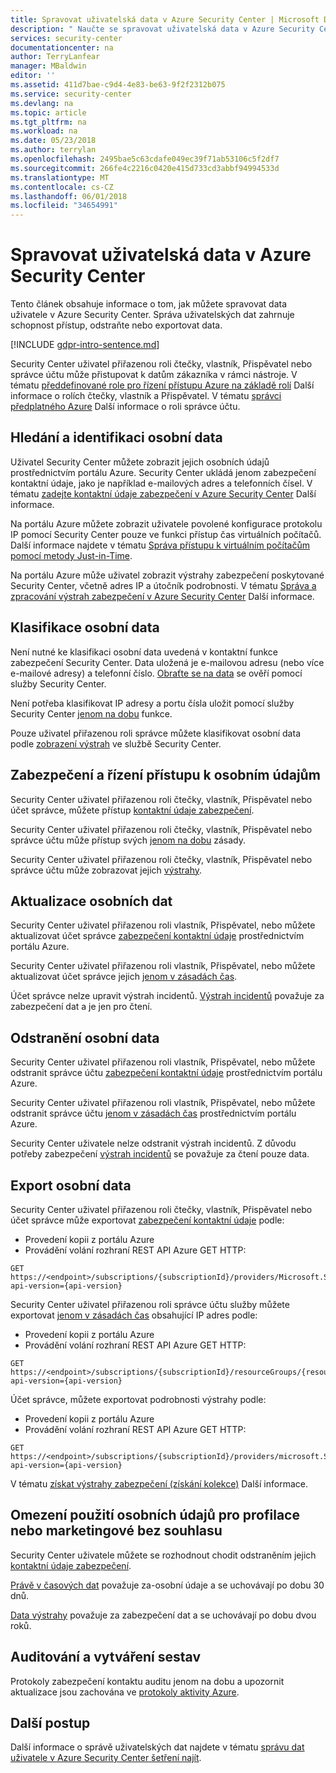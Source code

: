 ```yaml
---
title: Spravovat uživatelská data v Azure Security Center | Microsoft Docs
description: " Naučte se spravovat uživatelská data v Azure Security Center. "
services: security-center
documentationcenter: na
author: TerryLanfear
manager: MBaldwin
editor: ''
ms.assetid: 411d7bae-c9d4-4e83-be63-9f2f2312b075
ms.service: security-center
ms.devlang: na
ms.topic: article
ms.tgt_pltfrm: na
ms.workload: na
ms.date: 05/23/2018
ms.author: terrylan
ms.openlocfilehash: 2495bae5c63cdafe049ec39f71ab53106c5f2df7
ms.sourcegitcommit: 266fe4c2216c0420e415d733cd3abbf94994533d
ms.translationtype: MT
ms.contentlocale: cs-CZ
ms.lasthandoff: 06/01/2018
ms.locfileid: "34654991"
---
```

# <a name="manage-user-data-in-azure-security-center"></a>Spravovat uživatelská data v Azure Security Center
Tento článek obsahuje informace o tom, jak můžete spravovat data uživatele v Azure Security Center. Správa uživatelských dat zahrnuje schopnost přístup, odstraňte nebo exportovat data.

[!INCLUDE [gdpr-intro-sentence.md](../../includes/gdpr-intro-sentence.md)]

Security Center uživatel přiřazenou roli čtečky, vlastník, Přispěvatel nebo správce účtu může přistupovat k datům zákazníka v rámci nástroje. V tématu [předdefinované role pro řízení přístupu Azure na základě rolí](../role-based-access-control/built-in-roles.md) Další informace o rolích čtečky, vlastník a Přispěvatel. V tématu [správci předplatného Azure](../billing/billing-add-change-azure-subscription-administrator.md) Další informace o roli správce účtu.

## <a name="searching-for-and-identifying-personal-data"></a>Hledání a identifikaci osobní data
Uživatel Security Center můžete zobrazit jejich osobních údajů prostřednictvím portálu Azure. Security Center ukládá jenom zabezpečení kontaktní údaje, jako je například e-mailových adres a telefonních čísel. V tématu [zadejte kontaktní údaje zabezpečení v Azure Security Center](security-center-provide-security-contact-details.md) Další informace.

Na portálu Azure můžete zobrazit uživatele povolené konfigurace protokolu IP pomocí Security Center pouze ve funkci přístup čas virtuálních počítačů. Další informace najdete v tématu [Správa přístupu k virtuálním počítačům pomocí metody Just-in-Time](security-center-just-in-time.md).

Na portálu Azure může uživatel zobrazit výstrahy zabezpečení poskytované Security Center, včetně adres IP a útočník podrobnosti. V tématu [Správa a zpracování výstrah zabezpečení v Azure Security Center](security-center-managing-and-responding-alerts.md) Další informace.

## <a name="classifying-personal-data"></a>Klasifikace osobní data
Není nutné ke klasifikaci osobní data uvedená v kontaktní funkce zabezpečení Security Center. Data uložená je e-mailovou adresu (nebo více e-mailové adresy) a telefonní číslo. [Obraťte se na data](security-center-provide-security-contact-details.md) se ověří pomocí služby Security Center.

Není potřeba klasifikovat IP adresy a portu čísla uložit pomocí služby Security Center [jenom na dobu](security-center-just-in-time.md) funkce.

Pouze uživatel přiřazenou roli správce můžete klasifikovat osobní data podle [zobrazení výstrah](security-center-managing-and-responding-alerts.md) ve službě Security Center.

## <a name="securing-and-controlling-access-to-personal-data"></a>Zabezpečení a řízení přístupu k osobním údajům
Security Center uživatel přiřazenou roli čtečky, vlastník, Přispěvatel nebo účet správce, můžete přístup [kontaktní údaje zabezpečení](security-center-provide-security-contact-details.md).

Security Center uživatel přiřazenou roli čtečky, vlastník, Přispěvatel nebo správce účtu může přístup svých [jenom na dobu](security-center-just-in-time.md) zásady.

Security Center uživatel přiřazenou roli čtečky, vlastník, Přispěvatel nebo správce účtu může zobrazovat jejich [výstrahy](security-center-managing-and-responding-alerts.md).

## <a name="updating-personal-data"></a>Aktualizace osobních dat
Security Center uživatel přiřazenou roli vlastník, Přispěvatel, nebo můžete aktualizovat účet správce [zabezpečení kontaktní údaje](security-center-provide-security-contact-details.md) prostřednictvím portálu Azure.

Security Center uživatel přiřazenou roli vlastník, Přispěvatel, nebo můžete aktualizovat účet správce jejich [jenom v zásadách čas](security-center-just-in-time.md).

Účet správce nelze upravit výstrah incidentů. [Výstrah incidentů](security-center-managing-and-responding-alerts.md) považuje za zabezpečení dat a je jen pro čtení.

## <a name="deleting-personal-data"></a>Odstranění osobní data
Security Center uživatel přiřazenou roli vlastník, Přispěvatel, nebo můžete odstranit správce účtu [zabezpečení kontaktní údaje](security-center-provide-security-contact-details.md) prostřednictvím portálu Azure.

Security Center uživatel přiřazenou roli vlastník, Přispěvatel, nebo můžete odstranit správce účtu [jenom v zásadách čas](security-center-just-in-time.md) prostřednictvím portálu Azure.

Security Center uživatele nelze odstranit výstrah incidentů. Z důvodu potřeby zabezpečení [výstrah incidentů](security-center-managing-and-responding-alerts.md) se považuje za čtení pouze data.

## <a name="exporting-personal-data"></a>Export osobní data
Security Center uživatel přiřazenou roli čtečky, vlastník, Přispěvatel nebo účet správce může exportovat [zabezpečení kontaktní údaje](security-center-provide-security-contact-details.md) podle:

- Provedení kopii z portálu Azure
- Provádění volání rozhraní REST API Azure GET HTTP:
```HTTP
GET https://<endpoint>/subscriptions/{subscriptionId}/providers/Microsoft.Security/securityContacts?api-version={api-version}
```

Security Center uživatel přiřazenou roli správce účtu služby můžete exportovat [jenom v zásadách čas](security-center-just-in-time.md) obsahující IP adres podle:

- Provedení kopii z portálu Azure
- Provádění volání rozhraní REST API Azure GET HTTP:
```HTTP
GET https://<endpoint>/subscriptions/{subscriptionId}/resourceGroups/{resourceGroup}/providers/Microsoft.Security/locations/{location}/jitNetworkAccessPolicies/default?api-version={api-version}
```

Účet správce, můžete exportovat podrobnosti výstrahy podle:

- Provedení kopii z portálu Azure
- Provádění volání rozhraní REST API Azure GET HTTP:
```HTTP
GET https://<endpoint>/subscriptions/{subscriptionId}/providers/microsoft.Security/alerts?api-version={api-version}
```

V tématu [získat výstrahy zabezpečení (získání kolekce)](https://msdn.microsoft.com/library/mt704050.aspx) Další informace.

## <a name="restricting-the-use-of-personal-data-for-profiling-or-marketing-without-consent"></a>Omezení použití osobních údajů pro profilace nebo marketingové bez souhlasu
Security Center uživatele můžete se rozhodnout chodit odstraněním jejich [kontaktní údaje zabezpečení](security-center-provide-security-contact-details.md).

[Právě v časových dat](security-center-just-in-time.md) považuje za-osobní údaje a se uchovávají po dobu 30 dnů.

[Data výstrahy](security-center-managing-and-responding-alerts.md) považuje za zabezpečení dat a se uchovávají po dobu dvou roků.

## <a name="auditing-and-reporting"></a>Auditování a vytváření sestav
Protokoly zabezpečení kontaktu auditu jenom na dobu a upozornit aktualizace jsou zachována ve [protokoly aktivity Azure](../monitoring-and-diagnostics/monitoring-overview-activity-logs.md).

## <a name="next-steps"></a>Další postup
Další informace o správě uživatelských dat najdete v tématu [správu dat uživatele v Azure Security Center šetření najít](security-center-investigation-user-data.md).
